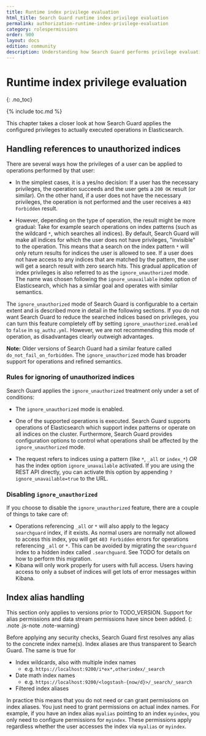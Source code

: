 ```yaml
---
title: Runtime index privilege evaluation
html_title: Search Guard runtime index privilege evaluation
permalink: authorization-runtime-index-privilege-evaluation
category: rolespermissions
order: 900
layout: docs
edition: community
description: Understanding how Search Guard performs privilege evaluation at runtime
---
```


<!---
Copyright 2022 floragunn GmbH
-->
# Runtime index privilege evaluation
{: .no_toc}

{% include toc.md %}

This chapter takes a closer look at how Search Guard applies the configured privileges to actually executed operations in Elasticsearch. 


## Handling references to unauthorized indices

There are several ways how the privileges of a user can be applied to operations performed by that user:

- In the simplest cases, it is a yes/no decision: If a user has the necessary privileges, the operation succeeds and the user gets a `200 OK` result (or similar). On the other hand, if a user does not have the necessary privileges, the operation is not performed and the user receives a `403 Forbidden` result.

- However, depending on the type of operation, the result might be more gradual: Take for example search operations on index patterns (such as the wildcard `*`, which searches all indices). By default, Search Guard will make all indices for which the user does not have privileges, "invisible" to the operation. This means that a search on the index pattern `*` will only return results for indices the user is allowed to see. If a user does not have access to any indices that are matched by the pattern, the user will get a search result with zero search hits. This gradual application of index privileges is also referred to as the `ignore_unauthorized` mode. The name was chosen following the `ignore_unavailable` index option of Elasticsearch, which has a similar goal and operates with similar semantics.

The `ignore_unauthorized` mode of Search Guard is configurable to a certain extent and is described more in detail in the following sections. If you do not want Search Guard to reduce the searched indices based on privileges, you can turn this feature completely off by setting `ignore_unauthorized.enabled` to `false` in `sg_authz.yml`. However, we are not recommending this mode of operation, as disadvantages clearly outweigh advantages. 

**Note:** Older versions of Search Guard had a similar feature called `do_not_fail_on_forbidden`. The `ignore_unauthorized` mode has broader support for operations and refined semantics.

### Rules for ignoring of unauthorized indices

Search Guard applies the  `ignore_unauthorized` treatment only under a set of conditions:

- The `ignore_unauthorized` mode is enabled.

- One of the supported operations is executed. Search Guard supports operations of Elasticsearch which support index patterns or operate on all indices on the cluster. Furthermore, Search Guard provides configuration options to control what operations shall be affected by the `ignore_unauthorized` mode. <!-- See TODO for details. -->

<!-- 
| Name | Rest endpoint | Action |
|---|---|---|
| Field capabilities | `GET /_field_caps` | `indices:data/read/field_caps` |
| Term vectors | `GET /<index>/_termvectors/<id>` | `indices:data/read/tv` |
| Multi term vectors | `POST /_mtermvectors` | `indices:data/read/mtv` |

-->

- The request refers to indices using a pattern (like `*`, `_all` or `index_*`) *OR* has the index option `ignore_unavailable` activated. If you are using the REST API directly, you can activate this option by appending `?ignore_unavailable=true` to the URL.

### Disabling `ignore_unauthorized`

If you choose to disable the `ignore_unauthorized` feature, there are a couple of things to take care of:

- Operations referencing `_all` or `*` will also apply to the legacy `searchguard` index, if it exists. As normal users are normally not allowed to access this index, you will get `403 Forbidden` errors for operations referencing `_all` or `*`. This can be avoided by migrating the `searchguard` index to a hidden index called `.searchguard`. See TODO for details on how to perform this migration.
- Kibana will only work properly for users with full access. Users having access to only a subset of indices will get lots of error messages within Kibana.


## Index alias handling

<span>This section only applies to versions prior to TODO_VERSION. Support for alias permissions and data stream permissions have since been added.</span>
{: .note .js-note .note-warning}

Before applying any security checks, Search Guard first resolves any alias to the concrete index name(s). Index aliases are thus transparent to Search Guard. The same is true for 

* Index wildcards, also with multiple index names
  * e.g. `https://localhost:9200/i*ex*,otherindex/_search` 
* Date math index names
  * e.g.  `https://localhost:9200/<logstash-{now/d}>/_search/_search`
* Filtered index aliases 

In practice this means that you do not need or can grant permissions on index aliases. You just need to grant permissions on actual index names. For example, if you have an index alias `myalias` pointing to an index `myindex`, you only need to configure permissions for `myindex`. These permissions apply regardless whether the user accesses the index via `myalias` or `myindex`.
